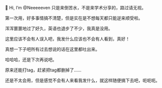 👋 Hi, I’m @Neeeeeven
只是来倒苦水，不是来学术分享的，路过请无视。




第一次用，好多事情搞不清楚，但是实在是不想每天都只能逆来顺受啦。

浑浑噩噩地过了好久，英语也退步了不少，我真是没用。

这里应该不会有人误入吧，我发什么应该也不会有人看到，真好！

真想一下子吧所有过去想说的话在这里都吐出来。

哈哈哈，还是下次再说吧。

原来还能打tag，赶紧把tag都删掉了……

还是不太会用，但是感觉不会有人来看我发什么，就这样随便搞下去吧，呃呃呃。
